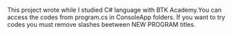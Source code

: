 This project wrote while I studied C# language with BTK Academy.You can access the codes from program.cs in ConsoleApp folders.
İf you want to try codes you must remove slashes beetween NEW PROGRAM titles.
